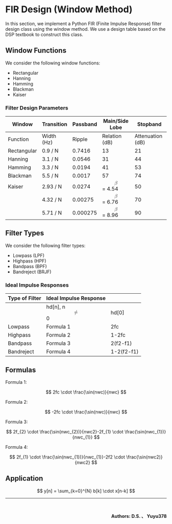 # FIR Design (Window Method)

In this section, we implement a Python FIR (Finite Impulse Response) filter design class using the window method. We use a design table based on the DSP textbook to construct this class.

## Window Functions
We consider the following window functions:
- Rectangular
- Hanning
- Hamming
- Blackman
- Kaiser

### Filter Design Parameters

| Window        | Transition  | Passband | Main/Side Lobe   | Stopband          |
|---------------|-------------|----------|------------------|-------------------|
| Function      | Width (Hz)  | Ripple   | Relation (dB)    | Attenuation (dB)  |
| Rectangular   | 0.9 / N     | 0.7416   | 13               | 21                |
| Hanning       | 3.1 / N     | 0.0546   | 31               | 44                |
| Hamming       | 3.3 / N     | 0.0194   | 41               | 53                |
| Blackman      | 5.5 / N     | 0.0017   | 57               | 74                |
| Kaiser        | 2.93 / N    | 0.0274   | <math xmlns="http://www.w3.org/1998/Math/MathML" display="block"><mi>β</mi></math> = 4.54        | 50               |
|               | 4.32 / N    | 0.00275  | <math xmlns="http://www.w3.org/1998/Math/MathML" display="block"><mi>β</mi></math> = 6.76        | 70               |
|               | 5.71 / N    | 0.000275 | <math xmlns="http://www.w3.org/1998/Math/MathML" display="block"><mi>β</mi></math> = 8.96        | 90               |

## Filter Types
We consider the following filter types:
- Lowpass (LPF)
- Highpass (HPF)
- Bandpass (BPF)
- Bandreject (BRJF)

### Ideal Impulse Responses

| Type of Filter | Ideal Impulse Response               |                       |
|----------------|--------------------------------------|-----------------------|
|                | hd[n], n <math xmlns="http://www.w3.org/1998/Math/MathML" display="block"><mo>≠</mo></math> 0 | hd[0] |
| Lowpass        | Formula 1                            | 2fc               |
| Highpass       | Formula 2                            | 1-2fc             |
| Bandpass       | Formula 3                            | 2(f2-f1)          |
| Bandreject     | Formula 4                            | 1-2(f2-f1)        |

## Formulas


Formula 1:

$$ 2fc \cdot \frac{\sin(nwc)}{nwc}  $$

Formula 2:

$$ -2fc \cdot \frac{\sin(nwc)}{nwc} $$

Formula 3:

$$ 2f_{2}  \cdot \frac{\sin(nwc_{2})}{nwc2}-2f_{1} \cdot \frac{\sin(nwc_{1})}{nwc_{1}} $$

Formula 4:

$$ 2f_{1} \cdot \frac{\sin(nwc_{1})}{nwc_{1}}-2f2 \cdot \frac{\sin(nwc2)}{nwc2} $$

## Application

$$ y[n] = \sum_{k=0}^{N} b[k] \cdot x[n-k] $$

<hr>
<br>
<div align="right">
    <p><strong> Authors: D.S. 、 Yuyu378 </strong></p>
</div>

